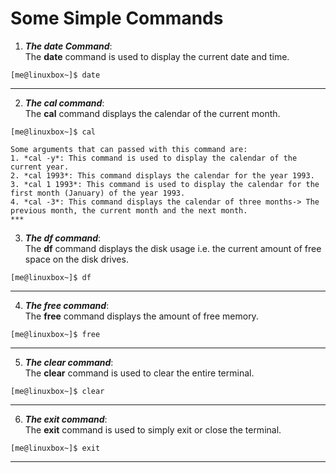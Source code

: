 # Some Simple Commands
1. ***The date Command***:<br>
    The **date** command is used to display the current date and time.

  ```console
  [me@linuxbox~]$ date
  ```
  ***
2. ***The cal command***:<br>
    The **cal** command displays the calendar of the current month.
```console
[me@linuxbox~]$ cal
```
    Some arguments that can passed with this command are:
    1. *cal -y*: This command is used to display the calendar of the current year.
    2. *cal 1993*: This command displays the calendar for the year 1993.
    3. *cal 1 1993*: This command is used to display the calendar for the first month (January) of the year 1993.
    4. *cal -3*: This command displays the calendar of three months-> The previous month, the current month and the next month.
    ***
3. ***The df command***:<br>
    The **df** command displays the disk usage i.e. the current amount of free space on the disk drives.
```console
[me@linuxbox~]$ df
```
***
4. ***The free command***:<br>
    The **free** command displays the amount of free memory.
```console
[me@linuxbox~]$ free
```
***
5. ***The clear command***:<br>
    The **clear** command is used to clear the entire terminal.
```console
[me@linuxbox~]$ clear
```
***
6. ***The exit command***:<br>
    The **exit** command is used to simply exit or close the terminal.
```console
[me@linuxbox~]$ exit
```
***
